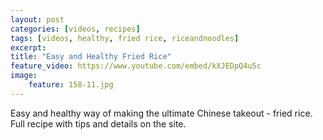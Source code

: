 ```yaml
---
layout: post
categories: [videos, recipes]
tags: [videos, healthy, fried rice, riceandnoodles]
excerpt: 
title: "Easy and Healthy Fried Rice"
feature_video: https://www.youtube.com/embed/kXJEDpQ4u5c
image:
    feature: 158-11.jpg
---
```


Easy and healthy way of making the ultimate Chinese takeout - fried rice. Full recipe with tips and details on the site.
